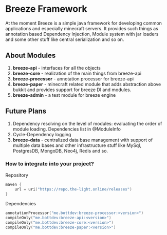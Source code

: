 # Breeze Framework

At the moment Breeze is a simple java framework for developing common applications and especially minecraft servers. It provides such things as annotation based Dependency Injection, Module system with jar loaders and some other stuff like central serialization and so on.

## About Modules
1. **breeze-api** - interfaces for all the objects
2. **breeze-core** - realization of the main things from breeze-api
3. **breeze-processor** - annotation processor for breeze-api
4. **breeze-paper** - minecraft related module that adds abstraction above bukkit and provides support for breeze DI and modules.
5. **breeze-admin** - a test module for breeze engine

## Future Plans
1. Dependency resolving on the level of modules: evaluating the order of module loading. Dependencies list in @ModuleInfo
2. Cycle-Dependency logging
3. **breeze-data** - centralized data base management with support of multiple data bases and other infrastructure stuff like MySql, PostgresDB, MongoDB, Neo4j, Redis and so.  

### How to integrate into your project?

Repository
```kotlin
maven {
    url = uri("https://repo.the-light.online/releases")
}
```

Dependencies
```kotlin
annotationProcessor("me.bottdev:breeze-processor:<version>")
compileOnly("me.bottdev:breeze-api:<version>")
compileOnly("me.bottdev:breeze-core:<version>")
compileOnly("me.bottdev:breeze-paper:<version>")
```
